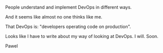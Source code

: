 People understand and implement DevOps in different ways.

And it seems like almost no one thinks like me.

That DevOps is: "developers operating code on production".

Looks like I have to write about my way of looking at DevOps. I will. Soon.

Pawel
